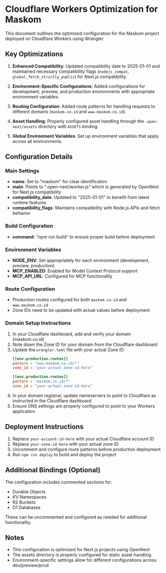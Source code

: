 # Cloudflare Workers Optimization for Maskom

This document outlines the optimized configuration for the Maskom project deployed on Cloudflare Workers using Wrangler.

## Key Optimizations

1. **Enhanced Compatibility**: Updated compatibility date to 2025-01-01 and maintained necessary compatibility flags (`nodejs_compat`, `global_fetch_strictly_public`) for Next.js compatibility.

2. **Environment-Specific Configurations**: Added configurations for development, preview, and production environments with appropriate environment variables.

3. **Routing Configuration**: Added route patterns for handling requests to different domains (`maskom.co.id` and `www.maskom.co.id`).

4. **Asset Handling**: Properly configured asset handling through the `.open-next/assets` directory with `ASSETS` binding.

5. **Global Environment Variables**: Set up environment variables that apply across all environments.

## Configuration Details

### Main Settings
- **name**: Set to "maskom" for clear identification
- **main**: Points to ".open-next/worker.js" which is generated by OpenNext for Next.js compatibility
- **compatibility_date**: Updated to "2025-01-01" to benefit from latest runtime features
- **compatibility_flags**: Maintains compatibility with Node.js APIs and fetch behavior

### Build Configuration
- **command**: "npm run build" to ensure proper build before deployment

### Environment Variables
- **NODE_ENV**: Set appropriately for each environment (development, preview, production)
- **MCP_ENABLED**: Enabled for Model Context Protocol support
- **MCP_API_URL**: Configured for MCP functionality

### Route Configuration
- Production routes configured for both `maskom.co.id` and `www.maskom.co.id`
- Zone IDs need to be updated with actual values before deployment

### Domain Setup Instructions
1. In your Cloudflare dashboard, add and verify your domain (maskom.co.id)
2. Note down the Zone ID for your domain from the Cloudflare dashboard
3. Update the `wrangler.toml` file with your actual Zone ID:
   ```toml
   [[env.production.routes]]
   pattern = "www.maskom.co.id/*"
   zone_id = "your-actual-zone-id-here"
   
   [[env.production.routes]]
   pattern = "maskom.co.id/*"
   zone_id = "your-actual-zone-id-here"
   ```
4. In your domain registrar, update nameservers to point to Cloudflare as instructed in the Cloudflare dashboard
5. Ensure DNS settings are properly configured to point to your Workers application

## Deployment Instructions

1. Replace `your-account-id-here` with your actual Cloudflare account ID
2. Replace `your-zone-id-here` with your actual zone ID
3. Uncomment and configure route patterns before production deployment
4. Run `npm run deploy` to build and deploy the project

## Additional Bindings (Optional)

The configuration includes commented sections for:
- Durable Objects
- KV Namespaces
- R2 Buckets
- D1 Databases

These can be uncommented and configured as needed for additional functionality.

## Notes
- This configuration is optimized for Next.js projects using OpenNext
- The assets directory is properly configured for static asset handling
- Environment-specific settings allow for different configurations across dev/preview/prod